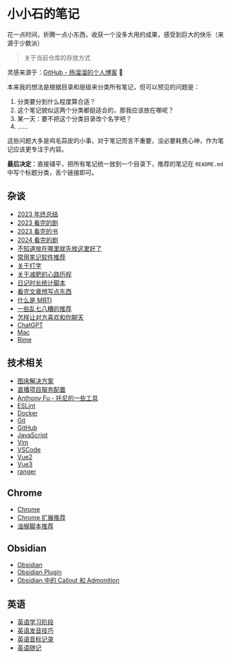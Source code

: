 # 小小石的笔记

花一点时间，折腾一点小东西，收获一个没多大用的成果，感受到巨大的快乐（来源于少数派）

> 关于当前仓库的存放方式

灵感来源于：[GitHub - 杨溜溜的个人博客](https://github.com/yacan8/blog) 🙏

本来我的想法是根据目录和层级来分类所有笔记，但可以预见的问题是：

1. 分类要分到什么程度算合适？
2. 这个笔记貌似这两个分类都挺适合的，那我应该放在哪呢？
3. 某一天：要不把这个分类目录改个名字吧？
4. ……

这些问题大多是鸡毛蒜皮的小事，对于笔记而言不重要，没必要耗费心神，作为笔记应该更专注于内容。

**最后决定**：直接铺平，把所有笔记统一放到一个目录下，推荐的笔记在 `README.md` 中写个标题分类，丢个链接即可。

## 杂谈

- [2023 年终总结](posts/2023%20年终总结.md)
- [2023 看完的剧](posts/2023%20看完的剧.md)
- [2023 看完的书](posts/2023%20看完的书.md)
- [2024 看完的剧](posts/2024%20看完的剧.md)
- [不知道放在哪里就先放这里好了](posts/不知道放在哪里就先放这里好了.md)
- [常用笔记软件推荐](posts/常用笔记软件推荐.md)
- [关于打字](posts/关于打字.md)
- [关于减肥的心路历程](posts/关于减肥的心路历程.md)
- [日记时长统计脚本](posts/日记时长统计脚本.md)
- [看完文章想写点东西](posts/看完文章想写点东西.md)
- [什么是 MBTI](posts/什么是%20MBTI.md)
- [一些乱七八糟的推荐](posts/一些乱七八糟的推荐.md)
- [怎样让对方喜欢和你聊天](posts/怎样让对方喜欢和你聊天.md)
- [ChatGPT](posts/ChatGPT.md)
- [Mac](posts/Mac.md)
- [Rime](posts/Rime.md)

## 技术相关

- [图床解决方案](posts/图床解决方案.md)
- [直播项目服务配置](posts/直播项目服务配置.md)
- [Anthony Fu - 托尼的一些工具](posts/Anthony%20Fu%20-%20托尼的一些工具.md)
- [ESLint](posts/ESLint.md)
- [Docker](posts/Docker.md)
- [Git](posts/Git.md)
- [GitHub](posts/GitHub.md)
- [JavaScript](posts/JavaScript.md)
- [Vim](posts/Vim.md)
- [VSCode](posts/VSCode.md)
- [Vue2](posts/Vue2.md)
- [Vue3](posts/Vue3.md)
- [ranger](posts/Ranger.md)

## Chrome

- [Chrome](posts/Chrome.md)
- [Chrome 扩展推荐](posts/Chrome%20扩展推荐.md)
- [油猴脚本推荐](posts/油猴脚本推荐.md)

## Obsidian

- [Obsidian](posts/Obsidian.md)
- [Obsidian Plugin](posts/Obsidian%20Plugin.md)
- [Obsidian 中的 Callout 和 Admonition](posts/Obsidian%20中的%20Callout%20和%20Admonition.md)

## 英语

- [英语学习阶段](posts/英语学习阶段.md)
- [英语发音技巧](posts/英语发音技巧.md)
- [英语音标记录](posts/英语音标记录.md)
- [英语随记](posts/英语随记.md)
